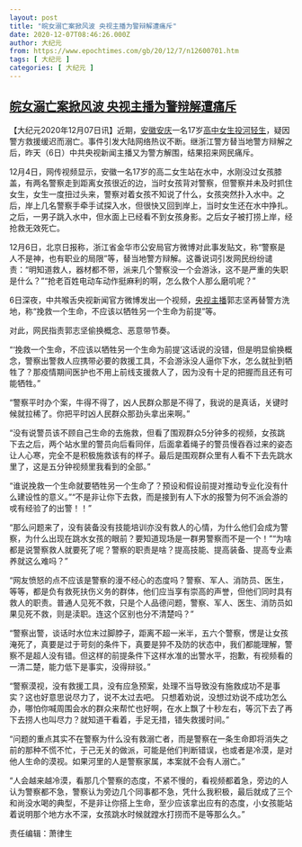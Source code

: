 ```yaml
---
layout: post
title: "皖女溺亡案掀风波 央视主播为警辩解遭痛斥"
date: 2020-12-07T08:46:26.000Z
author: 大纪元
from: https://www.epochtimes.com/gb/20/12/7/n12600701.htm
tags: [ 大纪元 ]
categories: [ 大纪元 ]
---
```

<!--1607330786000-->
[皖女溺亡案掀风波 央视主播为警辩解遭痛斥](https://www.epochtimes.com/gb/20/12/7/n12600701.htm)
------

<div>
<p>【大纪元2020年12月07日讯】近期，<a href="https://www.epochtimes.com/gb/tag/%E5%AE%89%E5%BE%BD%E5%AE%89%E5%BA%86.html">安徽安庆</a>一名17岁<a href="https://www.epochtimes.com/gb/tag/%E9%AB%98%E4%B8%AD%E5%A5%B3%E7%94%9F.html">高中女生</a><a href="https://www.epochtimes.com/gb/tag/%E6%8A%95%E6%B2%B3%E8%BD%BB%E7%94%9F.html">投河轻生</a>，疑因警方救援缓迟而溺亡。事件引发大陆网络热议不断。继浙江警方替当地警方辩解之后，昨天（6日）中共央视新闻主播又为警方解围，结果招来网民痛斥。</p><p>12月4日，网传视频显示，安徽一名17岁的高二女生站在水中，水刚没过女孩膝盖，有两名警察走到距离女孩很近的边，当时女孩背对警察，但警察并未及时抓住女生，女生一度扭过头来，警察对着女孩不知说了什么，女孩突然扑入水中。之后，岸上几名警察手牵手试探入水，但很快又回到岸上，当时女生还在水中挣扎。之后，一男子跳入水中，但水面上已经看不到女孩身影。之后女子被打捞上岸，经抢救无效死亡。</p><p>12月6日，北京日报称，浙江省金华市公安局官方微博对此事发贴文，称“警察是人不是神，也有职业的局限”等，替当地警方辩解。这番说词引发网民纷纷谴责：“明知道救人，器材都不带，派来几个警察没一个会游泳，这不是严重的失职是什么？”“抢老百姓电动车动作挺麻利的啊，怎么救个人那么磨叽呢？”</p><p>6日深夜，中共喉舌央视新闻官方微博发出一个视频，<a href="https://www.epochtimes.com/gb/tag/%E5%A4%AE%E8%A7%86%E4%B8%BB%E6%92%AD.html">央视主播</a>郭志坚再替警方洗地，称“挽救一个生命，不应该以牺牲另一个生命为前提”等。</p><p>对此，网民指责郭志坚偷换概念、恶意带节奏。</p><p>“‘挽救一个生命，不应该以牺牲另一个生命为前提’这话说的没错，但是明显偷换概念，警察出警救人应携带必要的救援工具，不会游泳没人逼你下水，怎么就扯到牺牲了？那疫情期间医护也不用上前线支援救人了，因为没有十足的把握而且还有可能牺牲。”</p><p>“警察平时办个案，牛得不得了，凶人民群众那是不得了，我说的是真话，关键时候就拉稀了。你把平时凶人民群众那劲头拿出来啊。”</p><p>“没有说警员该不顾自己生命的去施救，但看了围观群众5分钟多的视频，女孩跳下去之后，两个站水里的警员向后看同伴，后面拿着绳子的警员慢吞吞过来的姿态让人心寒，完全不是积极施救该有的样子。最后是围观群众里有人看不下去先跳水里了，这是五分钟视频里我看到的全部。”</p><p>“谁说挽救一个生命就要牺牲另一个生命了？预设和假设前提对推动专业化没有什么建设性的意义。”“不是非让你下去救，而是接到有人下水的报警为何不派会游的戓有经验了的出警！！”</p><p>“那么问题来了，没有装备没有技能培训亦没有救人的心情，为什么他们会成为警察，为什么出现在跳水女孩的眼前？要知道现场是一群男警察而不是一个！”“为啥都是说警察救人就要死了呢？警察的职责是啥？提高技能、提高装备、提高专业素养就这么难吗？”</p><p>“网友愤怒的点不应该是警察的漫不经心的态度吗？警察、军人、消防员、医生，等等，都是负有救死扶伤义务的群体，他们应当享有崇高的声誉，但他们同时具有救人的职责。普通人见死不救，只是个人品德问题，警察、军人、医生、消防员如果见死不救，则是渎职。连这个区别也分不清楚吗？”</p><p>“警察出警，谈话时水位末过脚脖子，距离不超一米半，五六个警察，愣是让女孩淹死了，真要是过于苛刻的条件下，真要是猝不及防的状态中，我们都能理解，警察不是超人没有错。但这样的前提条件下这样水准的出警水平，抱歉，有视频看的一清二楚，能力低下是事实，没得辩驳。”</p><p>“警察漠视，没有救援工具，没有应急预案，处理不当导致没有施救成功不是事实？这也好意思说尽力了，说不太过去吧。 只想着劝说，没想过劝说不成功怎么办，哪怕你喊周围会水的群众来帮忙也好啊，在水上飘了十秒左右，等沉下去了再下去捞人也叫尽力？就知道干看着，手足无措，错失救援时间。”</p><p>“问题的重点其实不在警察为什么没有救溺亡者，而是警察在一条生命即将消失之前的那种不慌不忙，于己无关的做派，可能是他们判断错误，也或者是冷漠，是对他人生命的漠视。如果河里的人是警察家属，本案就不会有人溺亡。”</p><p>“人会越来越冷漠，看那几个警察的态度，不紧不慢的，看视频都着急，旁边的人认为警察都不急，警察认为旁边几个同事都不急，凭什么我积极，最后就成了三个和尚没水喝的典型，不是非让你搭上生命，至少应该拿出应有的态度，小女孩能站着说明那个地方水不深，女孩跳水时候就蹚水打捞而不是等那么久。”</p><p>责任编辑：萧律生</p>
</div>
